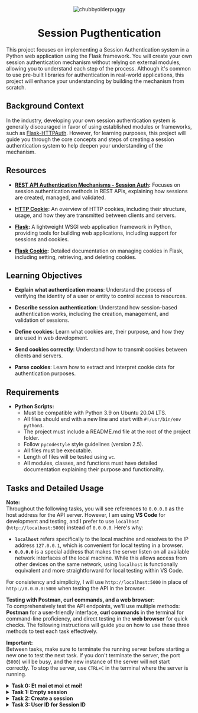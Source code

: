 <div align="center">
  <img src="https://github.com/user-attachments/assets/0c54eefb-e8c4-4979-962b-2c140feac23f" alt="chubbyolderpuggy">
  <h1>Session Pugthentication</h1>
</div>

This project focuses on implementing a Session Authentication system in a Python web application using the Flask framework. You will create your own session authentication mechanism without relying on external modules, allowing you to understand each step of the process. Although it's common to use pre-built libraries for authentication in real-world applications, this project will enhance your understanding by building the mechanism from scratch.

## Background Context

In the industry, developing your own session authentication system is generally discouraged in favor of using established modules or frameworks, such as [Flask-HTTPAuth](https://flask-httpauth.readthedocs.io/en/latest/). However, for learning purposes, this project will guide you through the core concepts and steps of creating a session authentication system to help deepen your understanding of the mechanism.

## Resources

- **[REST API Authentication Mechanisms - Session Auth](https://www.youtube.com/watch?v=501dpx2IjGY):** Focuses on session authentication methods in REST APIs, explaining how sessions are created, managed, and validated.
  
- **[HTTP Cookie](https://developer.mozilla.org/en-US/docs/Web/HTTP/Headers/Cookie):** An overview of HTTP cookies, including their structure, usage, and how they are transmitted between clients and servers.
  
- **[Flask](https://palletsprojects.com/projects/flask/):** A lightweight WSGI web application framework in Python, providing tools for building web applications, including support for sessions and cookies.
  
- **[Flask Cookie](https://flask.palletsprojects.com/en/1.1.x/quickstart/#cookies):** Detailed documentation on managing cookies in Flask, including setting, retrieving, and deleting cookies.

## Learning Objectives


- **Explain what authentication means**: Understand the process of verifying the identity of a user or entity to control access to resources.
  
- **Describe session authentication**: Understand how session-based authentication works, including the creation, management, and validation of sessions.

- **Define cookies**: Learn what cookies are, their purpose, and how they are used in web development.

- **Send cookies correctly**: Understand how to transmit cookies between clients and servers.

- **Parse cookies**: Learn how to extract and interpret cookie data for authentication purposes.

## Requirements

- **Python Scripts:**
  - Must be compatible with Python 3.9 on Ubuntu 20.04 LTS.
  - All files should end with a new line and start with `#!/usr/bin/env python3`.
  - The project must include a README.md file at the root of the project folder.
  - Follow `pycodestyle` style guidelines (version 2.5).
  - All files must be executable.
  - Length of files will be tested using `wc`.
  - All modules, classes, and functions must have detailed documentation explaining their purpose and functionality.

## Tasks and Detailed Usage

**Note:**  
Throughout the following tasks, you will see references to `0.0.0.0` as the host address for the API server. However, I am using **VS Code** for development and testing, and I prefer to use `localhost` (`http://localhost:5000`) instead of `0.0.0.0`. Here's why:

- **`localhost`** refers specifically to the local machine and resolves to the IP address `127.0.0.1`, which is convenient for local testing in a browser.
- **`0.0.0.0`** is a special address that makes the server listen on all available network interfaces of the local machine. While this allows access from other devices on the same network, using `localhost` is functionally equivalent and more straightforward for local testing within VS Code.

For consistency and simplicity, I will use `http://localhost:5000` in place of `http://0.0.0.0:5000` when testing the API in the browser.

**Testing with Postman, curl commands, and a web browser:**  
To comprehensively test the API endpoints, we'll use multiple methods: **Postman** for a user-friendly interface, **curl commands** in the terminal for command-line proficiency, and direct testing in the **web browser** for quick checks. The following instructions will guide you on how to use these three methods to test each task effectively.


**Important:**  
Between tasks, make sure to terminate the running server before starting a new one to test the next task. If you don't terminate the server, the port (`5000`) will be busy, and the new instance of the server will not start correctly. To stop the server, use `CTRL+C` in the terminal where the server is running.

<details>
<summary><strong>Task 0: Et moi et moi et moi!</strong></summary>

In this task, we will extend the existing Basic Authentication system by adding a new endpoint, `GET /api/v1/users/me`, which retrieves the authenticated User object. We will modify the application to handle session authentication and ensure the new functionality is correctly implemented.

<details>
<summary>Instructions Provided in Curriculum</summary>
Copy all your work of the 0x06. Basic authentication project in this new folder.  
In this version, you implemented a Basic authentication for giving you access to all User endpoints:  
- `GET /api/v1/users`  
- `POST /api/v1/users`  
- `GET /api/v1/users/<user_id>`  
- `PUT /api/v1/users/<user_id>`  
- `DELETE /api/v1/users/<user_id>`  

Now, you will add a new endpoint: `GET /users/me` to retrieve the authenticated User object.

1. Copy folders `models` and `api` from the previous project **0x06. Basic authentication**.
2. Ensure all mandatory tasks of this previous project are done at 100% because this project (and the rest of this track) will be based on it.
3. Update `@app.before_request` in `api/v1/app.py`:
   - Assign the result of `auth.current_user(request)` to `request.current_user`.
4. Update the method for the route `GET /api/v1/users/<user_id>` in `api/v1/views/users.py`:
   - If `<user_id>` is equal to `me` and `request.current_user` is `None`: abort(404)
   - If `<user_id>` is equal to `me` and `request.current_user` is not `None`: return the authenticated User in a JSON response (like a normal case of `GET /api/v1/users/<user_id>` where `<user_id>` is a valid User ID).
   - Otherwise, keep the same behavior.
</details>

### Step-by-Step Instructions

1. **Copy Files from Previous Project:**
   - Copy all necessary files from the `0x06. Basic authentication` project to the `Session_authentication` directory, including:
     - `models/`
     - `api/`
     - `requirements.txt`

2. **Update `api/v1/app.py`:**
   - Modify the `@app.before_request` handler in `api/v1/app.py` to assign the result of `auth.current_user(request)` to `request.current_user`.
   ```python
   request.current_user = auth.current_user(request)
   ```

3. **Update `api/v1/views/users.py`:**
   - Add logic to handle the new `GET /api/v1/users/me` endpoint by modifying the `GET /api/v1/users/<user_id>` route in `users.py`:
   ```python
   if user_id == "me":
       if request.current_user is None:
           abort(404)
       else:
           return jsonify(request.current_user.to_json()), 200
   ```

4. **Make `main_0.py` Executable:**
   - Ensure that the `main_0.py` script is executable:
   ```bash
   chmod +x main_0.py
   ```

5. **Run the Test Script:**
   - Execute `main_0.py` to create a test user and generate Base64-encoded credentials:
   ```bash
   API_HOST=0.0.0.0 API_PORT=5000 AUTH_TYPE=basic_auth ./main_0.py
   ```

6. **Start the API Server:**
   - Start the Flask API server in another terminal:
   ```bash
   API_HOST=0.0.0.0 API_PORT=5000 AUTH_TYPE=basic_auth python3 -m api.v1.app
   ```

### Explanation of Changes

- **Modification of `@app.before_request` in `api/v1/app.py`:**  
  The `before_request_handler` function is updated to assign the result of `auth.current_user(request)` to `request.current_user`. This assignment ensures that the currently authenticated user is accessible in every request that requires authentication. It allows you to easily retrieve the authenticated user's details and use them in route handlers, such as for the `GET /api/v1/users/me` endpoint.

- **New Logic in `GET /api/v1/users/<user_id>` Route in `api/v1/views/users.py`:**  
  The route is modified to handle requests where `<user_id>` is `"me"`. When the endpoint is hit with `"me"`, it checks if there is a currently authenticated user (`request.current_user`). If not, it returns a 404 error. If an authenticated user exists, it returns that user's information in JSON format. This makes it easy for users to retrieve their own profile information without needing to know their user ID.

### Testing with `curl`

To test the new endpoint and authentication functionality using `curl` commands:

1. **Check the API Status:**
   - Use `curl` to check if the API is running correctly:
   ```bash
   curl "http://0.0.0.0:5000/api/v1/status"
   ```
   - **Expected Output:**
   ```json
   {
     "status": "OK"
   }
   ```

2. **Test `GET /api/v1/users` Endpoint Without Authorization:**
   - Use `curl` to test the endpoint without providing any credentials:
   ```bash
   curl "http://0.0.0.0:5000/api/v1/users"
   ```
   - **Expected Output:**
   ```json
   {
     "error": "Unauthorized"
   }
   ```

3. **Test `GET /api/v1/users` Endpoint with Basic Authorization:**
   - Use `curl` with the `Authorization` header to provide Base64-encoded credentials:
   ```bash
   curl -H "Authorization: Basic Ym9iQGhidG4uaW86SDBsYmVydG9uU2Nob29sOTgh" "http://0.0.0.0:5000/api/v1/users"
   ```
   - **Expected Output:**
   ```json
   [
     {
       "created_at": "2024-09-16T20:07:58",
       "email": "bob@hbtn.io",
       "first_name": null,
       "id": "f03fce22-82d5-4ff4-9327-46e42244cc42",
       "last_name": null,
       "updated_at": "2024-09-16T20:07:58"
     }
   ]
   ```

4. **Test `GET /api/v1/users/me` Endpoint with Basic Authorization:**
   - Use `curl` to access the `/api/v1/users/me` endpoint with the same `Authorization` header:
   ```bash
   curl -H "Authorization: Basic Ym9iQGhidG4uaW86SDBsYmVydG9uU2Nob29sOTgh" "http://0.0.0.0:5000/api/v1/users/me"
   ```
   - **Expected Output:**
   ```json
   {
     "created_at": "2024-09-16T20:07:58",
     "email": "bob@hbtn.io",
     "first_name": null,
     "id": "f03fce22-82d5-4ff4-9327-46e42244cc42",
     "last_name": null,
     "updated_at": "2024-09-16T20:07:58"
   }
   ```

### Testing with Postman

To test the new endpoint and authentication functionality using Postman:

1. **Open Postman** and create a new request.
   
2. **Test API Status Endpoint:**
   - Set the request type to `GET`.
   - Enter the URL: `http://0.0.0.0:5000/api/v1/status`
   - Click "Send".
   - **Expected Output:**
   ```json
   {
     "status": "OK"
   }
   ```

3. **Test `GET /api/v1/users` Endpoint Without Authorization:**
   - Set the request type to `GET`.
   - Enter the URL: `http://0.0.0.0:5000/api/v1/users`
   - Click "Send".
   - **Expected Output:**
   ```json
   {
     "error": "Unauthorized"
   }
   ```

4. **Test `GET /api/v1/users` Endpoint with Basic Authorization:**
   - Set the request type to `GET`.
   - Enter the URL: `http://0.0.0.0:5000/api/v1/users`
   - Go to the "Authorization" tab.
   - Choose "Basic Auth" and enter the credentials:
     - **Username:** `bob@hbtn.io`
     - **Password:** `H0lbertonSchool98!`
   - Click "Send".
   - **Expected Output:**
   ```json
   [
     {
       "created_at": "2024-09-16T20:07:58",
       "email": "bob@hbtn.io",
       "first_name": null,
       "id": "f03fce22-82d5-4ff4-9327-46e42244cc42",
       "last_name": null,
       "updated_at": "2024-09-16T20:07:58"
     }
   ]
   ```

5. **Test `GET /api/v1/users/me` Endpoint with Basic Authorization:**
   - Set the request type to `GET`.
   - Enter the URL: `http://0.0.0.0:5000/api/v1/users/me`
   - Go to the "Authorization" tab.
   - Choose "Basic Auth" and enter the same credentials:
     - **Username:** `bob@hbtn.io`
     - **Password:** `H0lbertonSchool98!`
   - Click "Send".
   - **Expected Output:**
   ```json
   {
     "created_at": "2024-09-16T20:07:58",
     "email": "bob@hbtn.io",
     "first_name": null,
     "id": "f03fce22-82d5-4ff4-9327-46e42244cc42",
     "last_name": null,
     "updated_at": "2024-09-16T20:07:58"
   }
   ```

### Testing with Web Browser

To test the endpoints using a web browser:

1. **Test API Status Endpoint:**
   - Open your web browser (e.g., Chrome, Firefox).
   - Enter the following URL in the address bar:
   ``` 
   http://localhost:5000/api/v1/status
   ```
   - **Expected Output:**
   ```json
   {
     "status": "OK"
   }
   ```

2. **Test `GET /api/v1/users` Endpoint Without Authorization:**
   - Open the following URL in the address bar:
   ```
   http://localhost:5000/api/v1/users
   ```
     
   - **Expected Output:**  
   The browser will display a JSON response indicating `"error": "Unauthorized"`.

3. **Test `GET /api/v1/users/me` Endpoint with Basic Authorization:**
   - For this test, use a browser extension or tool that allows you to set custom headers (such as [ModHeader](https://modheader.com/)).
   - Set the `Authorization` header to:  
     `Basic Ym9iQGhidG4uaW86SDBsYmVydG9uU2Nob29sOTgh`
   - Enter the following URL in the address bar:
     ```
     http://localhost:5000/api/v1/users/me
     ```
   - **Expected Output:**  
   The browser should display the authenticated user's details in JSON format.

</details>

<details>
<summary><strong>Task 1: Empty session</strong></summary>

In this task, you will start creating a new session-based authentication mechanism by defining an empty class, SessionAuth, that inherits from Auth. You will update the application to use this new authentication class when the AUTH_TYPE environment variable is set to session_auth, ensuring that the application can switch between different authentication mechanisms using environment variables.

<details>
<summary>Instructions Provided in Curriculum</summary>
Create a class SessionAuth that inherits from Auth. For the moment this class will be empty. It’s the first step for creating a new authentication mechanism:
validate if everything inherits correctly without any overloading
validate the “switch” by using environment variables
Update api/v1/app.py for using SessionAuth instance for the variable auth depending of the value of the environment variable AUTH_TYPE, If AUTH_TYPE is equal to session_auth:
import SessionAuth from api.v1.auth.session_auth
create an instance of SessionAuth and assign it to the variable auth
Otherwise, keep the previous mechanism.
</details>

### Step-by-Step Instructions

1. **Create a New Class `SessionAuth`:**
   - Create a new file named `session_auth.py` in the `api/v1/auth` directory.
   - Inside `session_auth.py`, define a new class `SessionAuth` that inherits from `Auth`. This class will be empty for now.

   **File: `api/v1/auth/session_auth.py`**
   ```python
   #!/usr/bin/env python3
   """ SessionAuth module
   """
   from api.v1.auth.auth import Auth


   class SessionAuth(Auth):
       """ Empty class for Session Authentication """
       pass
   ```

2. **Update `api/v1/app.py` to Use `SessionAuth`:**
   - Modify the `api/v1/app.py` file to create an instance of `SessionAuth` if the `AUTH_TYPE` environment variable is set to `session_auth`.

   **File: `api/v1/app.py`**
   ```python
   #!/usr/bin/env python3
   """
   Route module for the API
   """
   from os import getenv
   from api.v1.views import app_views
   from flask import Flask, jsonify, abort, request
   from flask_cors import (CORS, cross_origin)
   import os

   app = Flask(__name__)
   app.register_blueprint(app_views)
   CORS(app, resources={r"/api/v1/*": {"origins": "*"}})

   auth = None
   AUTH_TYPE = getenv("AUTH_TYPE")

   # Load the correct Auth class based on the environment variable
   if AUTH_TYPE == 'auth':
       from api.v1.auth.auth import Auth
       auth = Auth()
   elif AUTH_TYPE == 'basic_auth':
       from api.v1.auth.basic_auth import BasicAuth
       auth = BasicAuth()
   elif AUTH_TYPE == 'session_auth':
       from api.v1.auth.session_auth import SessionAuth
       auth = SessionAuth()  # Use SessionAuth if AUTH_TYPE is 'session_auth'

   @app.errorhandler(404)
   def not_found(error) -> str:
       """
       Not found handler
       """
       return jsonify({"error": "Not found"}), 404

   @app.errorhandler(401)
   def unauthorized(error) -> str:
       """
       Unauthorized handler
       """
       return jsonify({"error": "Unauthorized"}), 401

   @app.errorhandler(403)
   def forbidden(error) -> str:
       """
       Forbidden handler
       """
       return jsonify({"error": "Forbidden"}), 403

   @app.before_request
   def before_request_handler():
       """
       Before request handler to filter each request.
       """
       if auth is None:
           return
       excluded_paths = [
           '/api/v1/status/',
           '/api/v1/unauthorized/',
           '/api/v1/forbidden/'
       ]
       if not auth.require_auth(request.path, excluded_paths):
           return
       if auth.authorization_header(request) is None:
           abort(401)
       request.current_user = auth.current_user(request)  # Assign current user
       if request.current_user is None:
           abort(403)

   if __name__ == "__main__":
       host = getenv("API_HOST", "0.0.0.0")
       port = getenv("API_PORT", "5000")
       app.run(host=host, port=port)
   ```

3. **Test the Implementation:**

   - Open two terminals to test the new authentication mechanism.

   **First Terminal:**
   - Start the Flask API server with `AUTH_TYPE` set to `session_auth`:
   ```bash
   API_HOST=0.0.0.0 API_PORT=5000 AUTH_TYPE=session_auth python3 -m api.v1.app
   ```

   **Second Terminal:**
   - Run the following `curl` commands to test the functionality:

   - **Check the API Status:**
   ```bash
   curl "http://0.0.0.0:5000/api/v1/status"
   ```
   - **Expected Output:**
   ```json
   {
     "status": "OK"
   }
   ```

   - **Test with Slash at the End:**
   ```bash
   curl "http://0.0.0.0:5000/api/v1/status/"
   ```
   - **Expected Output:**
   ```json
   {
     "status": "OK"
   }
   ```

   - **Test `GET /api/v1/users` Without Authorization:**
   ```bash
   curl "http://0.0.0.0:5000/api/v1/users"
   ```
   - **Expected Output:**
   ```json
   {
     "error": "Unauthorized"
   }
   ```

   - **Test with Incorrect Authorization Header:**
   ```bash
   curl "http://0.0.0.0:5000/api/v1/users" -H "Authorization: Test"
   ```
   - **Expected Output:**
   ```json
   {
     "error": "Forbidden"
   }
   ```

### Testing with Postman

To test the new endpoint and authentication functionality using Postman:

1. **Open Postman** and create a new request.

2. **Test API Status Endpoint:**
   - Set the request type to `GET`.
   - Enter the URL: `http://0.0.0.0:5000/api/v1/status`
   - Click "Send".
   - **Expected Output:**
   ```json
   {
     "status": "OK"
   }
   ```

3. **Test `GET /api/v1/users` Endpoint Without Authorization:**
   - Set the request type to `GET`.
   - Enter the URL: `http://0.0.0.0:5000/api/v1/users`
   - Click "Send".
   - **Expected Output:**
   ```json
   {
     "error": "Unauthorized"
   }
   ```

4. **Test `GET /api/v1/users` Endpoint with Incorrect Authorization:**
   - Set the request type to `GET`.
   - Enter the URL: `http://0.0.0.0:5000/api/v1/users`
   - Go to the "Headers" tab.
   - Add a new header with:
     - **Key:** `Authorization`
     - **Value:** `Test`
   - Click "Send".
   - **Expected Output:**
   ```json
   {
     "error": "Forbidden"
   }
   ```

### Testing with Web Browser

To test the endpoints using a web browser:

1. **Test API Status Endpoint:**
   - Open your web browser (e.g., Chrome, Firefox).
   - Enter the following URL in the address bar:
     ```
     http://localhost:5000/api/v1/status
     ```
   - **Expected Output:**
   ```json
   {
     "status": "OK"
   }
   ```

2. **Test `GET /api/v1/users` Endpoint Without Authorization:**
   - Enter the following URL in the address bar:
     ```  
     http://localhost:5000//api/v1/users
     ```
   - **Expected Output:**  
   The browser will display a JSON response indicating `"error": "Unauthorized"`.

3. **Test `GET /api/v1/users` Endpoint with Incorrect Authorization:**
   - For this test, use a browser extension or tool that allows you to set custom headers (such as [ModHeader](https://modheader.com/)).
   - Set the `Authorization` header to:  
     `Test`
   - Enter the following URL in the address bar:
     ```
     http://localhost:5000/api/v1/users
     ```
   - **Expected Output:**  
   The browser should display a JSON response indicating `"error": "Forbidden"`.

### Explanation of Changes

- **Creation of `SessionAuth` Class:**
  - A new class `SessionAuth` is created in `session_auth.py` inheriting from `Auth`. For now, this class is empty but sets up the structure for future development of session-based authentication.
  
- **Updating `api/v1/app.py` to Use `SessionAuth`:**
  - The `api/v1/app.py` file is updated to import and create an instance of `SessionAuth` when the `AUTH_TYPE` environment variable is set to `session_auth`. This change allows switching between different authentication mechanisms based on the environment variable.

</details>

<details>
<summary><strong>Task 2: Create a session</strong></summary>

In this task, you will enhance the `SessionAuth` class by implementing a method to create and store session IDs associated with user IDs. This mechanism will allow multiple sessions per user and facilitate session-based authentication in future tasks.

<details>
<summary>Instructions Provided in Curriculum</summary>
Update the `SessionAuth` class:

1. Create a class attribute `user_id_by_session_id` initialized as an empty dictionary.
2. Create an instance method `create_session(self, user_id: str = None) -> str` that creates a Session ID for a `user_id`:
   - Return `None` if `user_id` is `None`.
   - Return `None` if `user_id` is not a string.
   - Otherwise:
     - Generate a Session ID using the `uuid` module and `uuid4()` like the ID in Base.
     - Use this Session ID as the key of the dictionary `user_id_by_session_id` — the value for this key must be `user_id`.
     - Return the Session ID.
3. The same `user_id` can have multiple Session IDs; indeed, the `user_id` is the value in the dictionary `user_id_by_session_id`.

Now you have an "in-memory" Session ID storing. You will be able to retrieve a User ID based on a Session ID.
</details>

### Step-by-Step Instructions

1. **Update the `SessionAuth` Class:**
   - Open the file `session_auth.py` located in `api/v1/auth/`.
   - Update the `SessionAuth` class to include a new class attribute and instance method as described below.

   **File: `api/v1/auth/session_auth.py`**
   ```python
   #!/usr/bin/env python3
   """ 
   This module contains the SessionAuth class for handling 
   session-based authentication in the API.
   """
   from api.v1.auth.auth import Auth
   import uuid


   class SessionAuth(Auth):
       """ SessionAuth class for handling session authentication """

       # Class attribute to store user IDs by session ID
       user_id_by_session_id = {}

       def create_session(self, user_id: str = None) -> str:
           """
           Creates a Session ID for a given user_id
           Args:
               user_id (str): The user ID to create a session for
           Returns:
               str: The generated Session ID or None if user_id is invalid
           """
           if user_id is None or not isinstance(user_id, str):
               return None

           # Generate a new Session ID using uuid4
           session_id = str(uuid.uuid4())

           # Store the user_id with the generated session_id
           self.user_id_by_session_id[session_id] = user_id

           return session_id
   ```

2. **Use `main_1.py` Script for Testing:**

   **File: `main_1.py`**
   ```python
   #!/usr/bin/env python3
   """ Main 1
   """
   from api.v1.auth.session_auth import SessionAuth

   sa = SessionAuth()

   print("{}: {}".format(type(sa.user_id_by_session_id), sa.user_id_by_session_id))

   user_id = None
   session = sa.create_session(user_id)
   print("{} => {}: {}".format(user_id, session, sa.user_id_by_session_id))

   user_id = 89
   session = sa.create_session(user_id)
   print("{} => {}: {}".format(user_id, session, sa.user_id_by_session_id))

   user_id = "abcde"
   session = sa.create_session(user_id)
   print("{} => {}: {}".format(user_id, session, sa.user_id_by_session_id))

   user_id = "fghij"
   session = sa.create_session(user_id)
   print("{} => {}: {}".format(user_id, session, sa.user_id_by_session_id))

   user_id = "abcde"
   session = sa.create_session(user_id)
   print("{} => {}: {}".format(user_id, session, sa.user_id_by_session_id))
   ```

3. **Make `main_1.py` Executable:**
   - Ensure `main_1.py` is executable:
   ```bash
   chmod +x main_1.py
   ```

4. **Run the Test Script:**
   - Execute `main_1.py` to test the creation of sessions:
   ```bash
   API_HOST=0.0.0.0 API_PORT=5000 AUTH_TYPE=session_auth ./main_1.py
   ```

   **Expected Output:**
   ```bash
   <class 'dict'>: {}
   None => None: {}
   89 => None: {}
   abcde => 00103b49-87fe-4e6b-9b5e-37bc6b76c5a5: {'00103b49-87fe-4e6b-9b5e-37bc6b76c5a5': 'abcde'}
   fghij => e8140bdc-c824-49ec-b666-7067fdae1d70: {'00103b49-87fe-4e6b-9b5e-37bc6b76c5a5': 'abcde', 'e8140bdc-c824-49ec-b666-7067fdae1d70': 'fghij'}
   abcde => 8d76f983-86ad-431a-92c8-d1b99049b73d: {'00103b49-87fe-4e6b-9b5e-37bc6b76c5a5': 'abcde', 'e8140bdc-c824-49ec-b666-7067fdae1d70': 'fghij', '8d76f983-86ad-431a-92c8-d1b99049b73d': 'abcde'}
   ```

### Explanation of Output

- **Empty Dictionary Initialization:**
   - `<class 'dict'>: {}` confirms that `user_id_by_session_id` is initialized as an empty dictionary.

- **Handling `None` and Non-String User ID:**
   - `None => None: {}` and `89 => None: {}` confirm that when `user_id` is `None` or not a string, the method returns `None` and the dictionary remains unchanged.

- **Generating Session IDs for Valid User IDs:**
   - Each call to `create_session` with a valid `user_id` (e.g., `"abcde"` and `"fghij"`) generates a unique Session ID and adds it to the dictionary, showing that the same `user_id` can have multiple session IDs.

### Testing with `curl`

This task does not involve direct testing with `curl` commands since it focuses on internal class behavior. 

### Testing with Postman

Similarly, this task does not involve direct testing with Postman. The functionality is internal to the `SessionAuth` class. Future tasks may use Postman for more comprehensive testing.

### Testing with Web Browser

There is no direct testing required using a web browser for this task. The browser will not display internal changes to the `SessionAuth` class.

</details>

<details>
<summary><strong>Task 3: User ID for Session ID</strong></summary>

In this task, you will enhance the `SessionAuth` class by implementing a method to retrieve a User ID based on a given Session ID. This method, together with the existing `create_session` method, will allow you to manage sessions and authenticate users based on session data.

<details>
<summary>Instructions Provided in Curriculum</summary>
Update the `SessionAuth` class:

1. Create an instance method `def user_id_for_session_id(self, session_id: str = None) -> str:` that returns a User ID based on a Session ID:
   - Return `None` if `session_id` is `None`.
   - Return `None` if `session_id` is not a string.
   - Otherwise, return the value (the User ID) for the key `session_id` in the dictionary `user_id_by_session_id`.
   - Use the `.get()` method to access the value based on the key in the dictionary.

Now you have two methods (`create_session` and `user_id_for_session_id`) for storing and retrieving a link between a User ID and a Session ID.
</details>

### Step-by-Step Instructions

1. **Update the `SessionAuth` Class:**
   - Open the file `session_auth.py` located in `api/v1/auth/`.
   - Update the `SessionAuth` class to include a new instance method `user_id_for_session_id` as described below.

   **File: `api/v1/auth/session_auth.py`**
   ```python
   #!/usr/bin/env python3
   """ 
   This module contains the SessionAuth class for handling 
   session-based authentication in the API.
   """
   from api.v1.auth.auth import Auth
   import uuid


   class SessionAuth(Auth):
       """ SessionAuth class for handling session authentication """

       # Class attribute to store user IDs by session ID
       user_id_by_session_id = {}

       def create_session(self, user_id: str = None) -> str:
           """
           Creates a Session ID for a given user_id
           Args:
               user_id (str): The user ID to create a session for
           Returns:
               str: The generated Session ID or None if user_id is invalid
           """
           if user_id is None or not isinstance(user_id, str):
               return None

           # Generate a new Session ID using uuid4
           session_id = str(uuid.uuid4())

           # Store the user_id with the generated session_id
           self.user_id_by_session_id[session_id] = user_id

           return session_id

       def user_id_for_session_id(self, session_id: str = None) -> str:
           """
           Retrieves the User ID associated with a given Session ID
           Args:
               session_id (str): The Session ID to retrieve the User ID for
           Returns:
               str: The User ID associated with the Session ID or None if not found
           """
           if session_id is None or not isinstance(session_id, str):
               return None

           # Retrieve the User ID using the session_id
           return self.user_id_by_session_id.get(session_id)
   ```

2. **Use `main_2.py` Script for Testing:**

   **File: `main_2.py`**
   ```python
   #!/usr/bin/env python3
   """ Main 2
   """
   from api.v1.auth.session_auth import SessionAuth

   sa = SessionAuth()

   user_id_1 = "abcde"
   session_1 = sa.create_session(user_id_1)
   print("{} => {}: {}".format(user_id_1, session_1, sa.user_id_by_session_id))

   user_id_2 = "fghij"
   session_2 = sa.create_session(user_id_2)
   print("{} => {}: {}".format(user_id_2, session_2, sa.user_id_by_session_id))

   print("---")

   tmp_session_id = None
   tmp_user_id = sa.user_id_for_session_id(tmp_session_id)
   print("{} => {}".format(tmp_session_id, tmp_user_id))

   tmp_session_id = 89
   tmp_user_id = sa.user_id_for_session_id(tmp_session_id)
   print("{} => {}".format(tmp_session_id, tmp_user_id))

   tmp_session_id = "doesntexist"
   tmp_user_id = sa.user_id_for_session_id(tmp_session_id)
   print("{} => {}".format(tmp_session_id, tmp_user_id))

   print("---")

   tmp_session_id = session_1
   tmp_user_id = sa.user_id_for_session_id(tmp_session_id)
   print("{} => {}".format(tmp_session_id, tmp_user_id))

   tmp_session_id = session_2
   tmp_user_id = sa.user_id_for_session_id(tmp_session_id)
   print("{} => {}".format(tmp_session_id, tmp_user_id))

   print("---")

   session_1_bis = sa.create_session(user_id_1)
   print("{} => {}: {}".format(user_id_1, session_1_bis, sa.user_id_by_session_id))

   tmp_user_id = sa.user_id_for_session_id(session_1_bis)
   print("{} => {}".format(session_1_bis, tmp_user_id))

   tmp_user_id = sa.user_id_for_session_id(session_1)
   print("{} => {}".format(session_1, tmp_user_id))
   ```

3. **Make `main_2.py` Executable:**
   - Ensure `main_2.py` is executable:
   ```bash
   chmod +x main_2.py
   ```

4. **Run the Test Script:**
   - Execute `main_2.py` to test the retrieval of User IDs based on Session IDs:
   ```bash
   API_HOST=0.0.0.0 API_PORT=5000 AUTH_TYPE=session_auth ./main_2.py
   ```

   **Expected Output:**
   ```bash
   abcde => 8647f981-f503-4638-af23-7bb4a9e4b53f: {'8647f981-f503-4638-af23-7bb4a9e4b53f': 'abcde'}
   fghij => a159ee3f-214e-4e91-9546-ca3ce873e975: {'a159ee3f-214e-4e91-9546-ca3ce873e975': 'fghij', '8647f981-f503-4638-af23-7bb4a9e4b53f': 'abcde'}
   ---
   None => None
   89 => None
   doesntexist => None
   ---
   8647f981-f503-4638-af23-7bb4a9e4b53f => abcde
   a159ee3f-214e-4e91-9546-ca3ce873e975 => fghij
   ---
   abcde => 5d2930ba-f6d6-4a23-83d2-4f0abc8b8eee: {'a159ee3f-214e-4e91-9546-ca3ce873e975': 'fghij', '8647f981-f503-4638-af23-7bb4a9e4b53f': 'abcde', '5d2930ba-f6d6-4a23-83d2-4f0abc8b8eee': 'abcde'}
   5d2930ba-f6d6-4a23-83d2-4f0abc8b8eee => abcde
   8647f981-f503-4638-af23-7bb4a9e4b53f => abcde
   ```

### Explanation of Output

- **Empty Dictionary Initialization:**
   - The initial output confirms that `user_id_by_session_id` starts empty and then gets populated with session data after calling `create_session`.

- **Handling Invalid Session IDs:**
   - `None => None`, `89 => None`, and `doesntexist => None` confirm that if the session ID is `None`, not a string, or does not exist in the dictionary, the method returns `None`.

- **Retrieving Valid User IDs:**
   - The method correctly returns the associated user IDs for valid session IDs (`session_1` and `session_2`).

- **Multiple Sessions for Same User:**
   - The output shows that a user can have multiple sessions (`session_1` and `session_1_bis` for `user_id_1`), and each session ID can still correctly retrieve the user ID.

### Testing with `curl`

This task does not involve direct testing with `curl` commands since it focuses on internal class behavior. 
### Testing with Postman

Similarly, this task does not involve direct testing with Postman. The functionality is internal to the `SessionAuth` class. Future tasks may use Postman for more comprehensive testing.

### Testing with Web Browser

There is no direct testing required using a web browser for this task. The browser will not display internal changes to the `SessionAuth` class.


</details>

